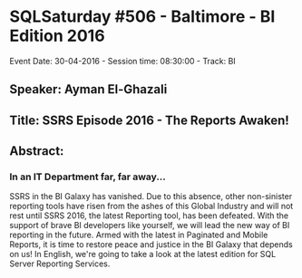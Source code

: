 # SQLSaturday #506 - Baltimore - BI Edition 2016
Event Date: 30-04-2016 - Session time: 08:30:00 - Track: BI
## Speaker: Ayman El-Ghazali
## Title: SSRS Episode  2016 - The Reports Awaken!
## Abstract:
### In an IT Department far, far away...
SSRS in the BI Galaxy has vanished. Due to this absence, other non-sinister reporting tools have risen from the ashes of this Global Industry and will not rest until SSRS 2016, the latest Reporting tool, has been defeated. With the support of brave BI developers like yourself, we will lead the new way of BI reporting in the future. Armed with the latest in Paginated and Mobile Reports, it is time to restore peace and justice in the BI Galaxy that depends on us!
In English, we're going to take a look at the latest edition for SQL Server Reporting Services.
